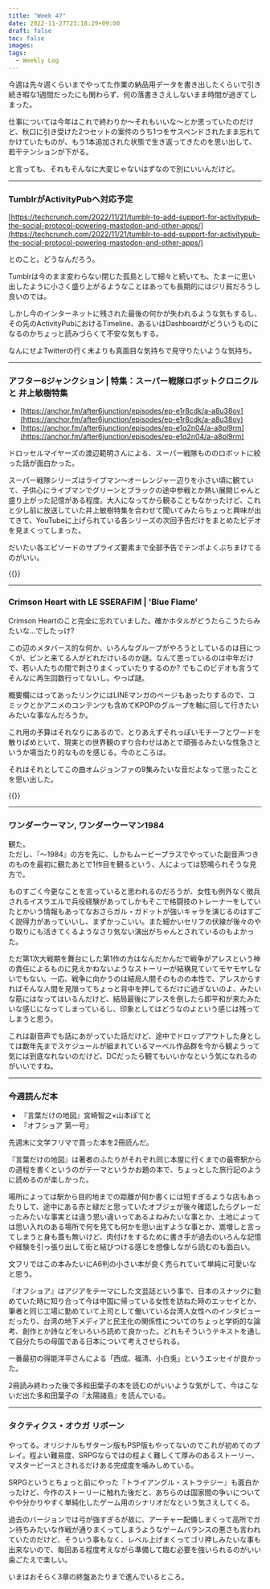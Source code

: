 ```yaml
---
title: "Week 47"
date: 2022-11-27T23:18:29+09:00
draft: false
toc: false
images:
tags:
  - Weekly Log
---
```

今週は先々週くらいまでやってた作業の納品用データを書き出したくらいで引き続き暇な1週間だったにも関わらず、何の落書きさえしないまま時間が過ぎてしまった。

仕事については今年はこれで終わりか～それもいいな～とか思っていたのだけど、秋口に引き受けた2つセットの案件のうち1つをサスペンドされたまま忘れてかけていたものが、もう1本追加された状態で生き返ってきたのを思い出して、若干テンションが下がる。

と言っても、それもそんなに大変じゃないはずなので別にいいんだけど。

<!--more-->

---

### TumblrがActivityPubへ対応予定

[https://techcrunch.com/2022/11/21/tumblr-to-add-support-for-activitypub-the-social-protocol-powering-mastodon-and-other-apps/](https://techcrunch.com/2022/11/21/tumblr-to-add-support-for-activitypub-the-social-protocol-powering-mastodon-and-other-apps/)

とのこと。どうなんだろう。

Tumblrは今のまま変わらない閉じた孤島として細々と続いても、たまーに思い出したように小さく盛り上がるようなことはあっても長期的にはジリ貧だろうし良いのでは。

しかし今のインターネットに残された最後の何かが失われるような気もするし、その先のActivityPubにおけるTimeline、あるいはDashboardがどういうものになるのかちょっと読みづらくて不安な気もする。

なんにせよTwitterの行く末よりも真面目な気持ちで見守りたいような気持ち。

---

### アフター6ジャンクション | 特集：スーパー戦隊ロボットクロニクル と 井上敏樹特集

- [https://anchor.fm/after6junction/episodes/ep-e1r8cdk/a-a8u38ov](https://anchor.fm/after6junction/episodes/ep-e1r8cdk/a-a8u38ov)
- [https://anchor.fm/after6junction/episodes/ep-e1q2n04/a-a8pl9rm](https://anchor.fm/after6junction/episodes/ep-e1q2n04/a-a8pl9rm)

ドロッセルマイヤーズの渡辺範明さんによる、スーパー戦隊もののロボットに絞った話が面白かった。

スーパー戦隊シリーズはライブマン～オーレンジャー辺りを小さい頃に観ていて、子供心にライブマンでグリーンとブラックの途中参戦とか熱い展開じゃんと盛り上がった記憶がある程度。大人になってから観ることもなかったけど、これと少し前に放送していた井上敏樹特集を合わせて聞いてみたらちょっと興味が出てきて、YouTubeに上げられている各シリーズの次回予告だけをまとめたビデオを見まくってしまった。

だいたい各エピソードのサプライズ要素まで全部予告でテンポよくぶちまけてるのがいい。

{{<youtube ycs2Ea-2F4I>}}

---

### Crimson Heart with LE SSERAFIM | 'Blue Flame'

Crimson Heartのこと完全に忘れていました。確かホタルがどうたらこうたらみたいな…でしたっけ?  

この辺のメタバース的な何か、いろんなグループがやろうとしているのは目につくが、ピンと来てる人がどれだけいるのか謎。なんて思っているのは中年だけで、若い人たちの間で刺さりまくっていたりするのか? でもこのビデオも言うてそんなに再生回数行ってないし。やっぱ謎。  

概要欄にはってあったリンクにはLINEマンガのページもあったりするので、コミックとかアニメのコンテンツも含めてKPOPのグループを軸に回して行きたいみたいな事なんだろうか。

これ用の予算はそれなりにあるので、とりあえずそれっぽいモチーフとワードを散りばめといて、現実との世界観のすり合わせはあとで頑張るみたいな性急さというか場当たり的なものを感じる。今のところは。

それはそれとしてこの曲オムジョンファの9集みたいな音だよなって思ったことを思い出した。

{{<youtube l6beYiBzy6w>}}

---

### ワンダーウーマン, ワンダーウーマン1984

観た。  
ただし、『～1984』の方を先に、しかもムービープラスでやっていた副音声つきのものを最初に観たあとで1作目を観るという、人によっては怒鳴られそうな見方で。

ものすごく今更なことを言っていると思われるのだろうが、女性も例外なく徴兵されるイスラエルで兵役経験があってしかもそこで格闘技のトレーナーをしていたとかいう情報もあってなおさらガル・ガドットが強いキャラを演じるのはすごく説得力があっていいし、まずかっこいい。また細かいセリフの伏線が後々のやり取りにも活きてくるようなさり気ない演出がちゃんとされているのもよかった。

ただ第1次大戦期を舞台にした第1作の方はなんだかんだで戦争がアレスという神の責任によるものに見えかねないようなストーリーが結構見ていてモヤモヤしないでもない。一応、戦争に向かうのは結局人間そのものの本性で、アレスからすればそんな人間を見限ってちょっと背中を押してるだけに過ぎないのよ、みたいな筋にはなってはいるんだけど、結局最後にアレスを倒したら即平和が来たみたいな感じになってしまっているし、印象としてはどうなのよという感じは残ってしまうと思う。

これは副音声でも話にあがっていた話だけど、途中でドロップアウトした身としては数年先までスケジュールが組まれているマーベル作品群を今から観ようって気には到底なれないのだけど、DCだったら観てもいいかなという気になれるのがいいですね。

---

### 今週読んだ本

- 『言葉だけの地図』宮崎智之×山本ぽてと
- 『オフショア 第一号』

先週末に文学フリマで買った本を2冊読んだ。

『言葉だけの地図』は著者のふたりがそれぞれ同じ本屋に行くまでの最寄駅からの道程を書くというのがテーマというかお題の本で、ちょっとした旅行記のように読めるのが楽しかった。

場所によっては駅から目的地までの距離が何か書くには短すぎるような店もあったりして、途中にある赤と緑だと思っていたオブジェが後々確認したらグレーだったみたいな事実とは違う思い違いってあるよねみたいな事とか、土地によっては思い入れのある場所で何を見ても何かを思い出すような事とか、嵩増しと言ってしまうと身も蓋も無いけど、肉付けをするために書き手が過去のいろんな記憶や経験を引っ張り出して街と結びつける感じを想像しながら読むのも面白い。

文フリではこの本みたいにA6判の小さい本が良く売られていて単純に可愛いなと思う。

『オフショア』はアジアをテーマにした文芸誌という事で、日本のスナックに勤めていた時に知り合って今は中国に帰っている女性を訪ねた時のエッセイとか、筆者と同じ工場に勤めていて上司として働いている台湾人女性へのインタビューだったり、台湾の地下メディアと民主化の関係性についてのちょっと学術的な論考、創作とか詩などをいろいろ読めて良かった。どれもそういうテキストを通して自分たちの母国である日本について考えさせられる。

一番最初の得能洋平さんによる「西成、福清、小白兎」というエッセイが良かった。

2冊読み終わった後で多和田葉子の本を読むのがいいような気がして、今はこないだ出た多和田葉子の『太陽諸島』を読んでいる。

---

### タクティクス・オウガ リボーン

やってる。オリジナルもサターン版もPSP版もやってないのでこれが初めてのプレイ。程よい難易度、SRPGならではの程よく難しくて厚みのあるストーリー、マスターピースとされるだけある完成度を噛みしめている。

SRPGというとちょっと前にやった『トライアングル・ストラテジー』も面白かったけど、今作のストーリーに触れた後だと、あちらのは国家間の争いについてやや分かりやすく単純化したゲーム用のシナリオだなという気さえしてくる。

過去のバージョンでは弓が強すぎるが故に、アーチャー配備しまくって高所でガン待ちみたいな作戦が通りまくってしまうようなゲームバランスの悪さも言われていたのだけど、そういう事もなく、レベル上げまくってゴリ押しみたいな事も出来ないので、毎回ある程度考えながら準備して臨む必要を強いられるのがいい歯ごたえで楽しい。

いまはおそらく3章の終盤あたりまで進んでいるところ。  